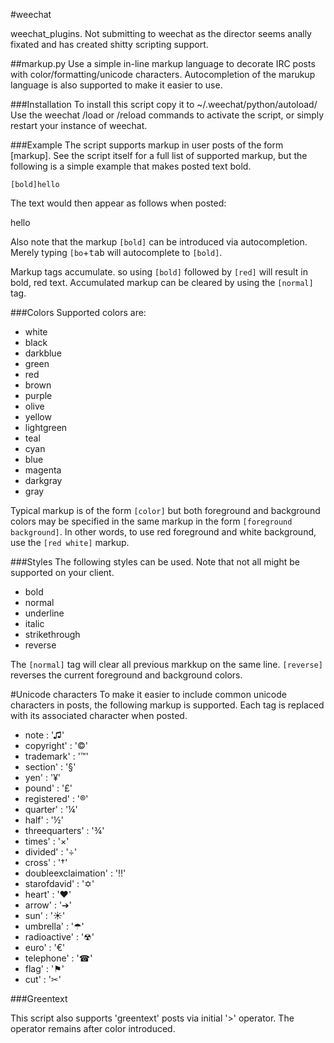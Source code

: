 #weechat

weechat_plugins. Not submitting to weechat as the director seems anally fixated and has created shitty scripting support.

##markup.py
Use a simple in-line markup language to decorate IRC posts with color/formatting/unicode characters.
Autocompletion of the marukup language is also supported to make it easier to use.

###Installation
To install this script copy it to ~/.weechat/python/autoload/
Use the weechat /load or /reload commands to activate the script, or simply restart your instance of weechat.

###Example
The script supports markup in user posts of the form [markup]. See the script itself for a full list of supported markup, but the following is a simple example that makes posted text bold.
```
[bold]hello
```
The text would then appear as follows when posted:

hello

Also note that the markup ``[bold]`` can be introduced via autocompletion. Merely typing ``[bo``+<kbd>tab</kbd> will autocomplete to ```[bold]```.

Markup tags accumulate. so using ``[bold]`` followed by ``[red]`` will result in bold, red text. Accumulated markup can be cleared by using the ``[normal]`` tag.

###Colors
Supported colors are: 
* white
* black
* darkblue
* green
* red
* brown
* purple
* olive
* yellow
* lightgreen
* teal
* cyan
* blue
* magenta
* darkgray
* gray

Typical markup is of the form ``[color]`` but both foreground and background colors may be specified in the same markup in the form ``[foreground background]``. In other words, to use red foreground and white background, use the ```[red white]``` markup.

###Styles
The following styles can be used. Note that not all might be supported on your client.
* bold
* normal
* underline
* italic
* strikethrough
* reverse

The ``[normal]`` tag will clear all previous markkup on the same line. ``[reverse]`` reverses the current foreground and background colors.

#Unicode characters
To make it easier to include common unicode characters in posts, the following markup is supported. Each tag is replaced with its associated character when posted.
* note : '♫'
* copyright' : '©'
* trademark' : '™'
* section' : '§'
* yen' : '¥'
* pound' : '£'
* registered' : '®'
* quarter' : '¼'
* half' : '½'
* threequarters' : '¾'
* times' : '×'
* divided' : '÷'
* cross' : '†'
* doubleexclaimation' : '‼'
* starofdavid' : '✡'
* heart' : '❤'
* arrow' : '➔'
* sun' : '☀'
* umbrella' : '☂'
* radioactive' : '☢'
* euro' : '€'
* telephone' : '☎'
* flag' : '⚑'
* cut' : '✂'


###Greentext

This script also supports 'greentext' posts via initial '>' operator. The operator remains after color introduced.


